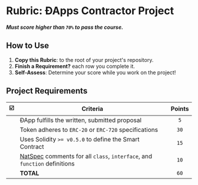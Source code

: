 # Rubric: ÐApps Contractor Project

 _**Must score higher than `70%` to pass the course.**_

## How to Use

1. **Copy this Rubric**: to the root of your project's repository.
2. **Finish a Requirement?** each row you complete it.
3. **Self-Assess**: Determine your score while you work on the project!

## Project Requirements

|  ☑️   | Criteria                                                                    | Points |
| :---: | --------------------------------------------------------------------------- | :----: |
|       | ÐApp fulfills the written, submitted proposal                               |  `5`   |
|       | Token adheres to `ERC-20` or `ERC-720` specifications                       |  `30`  |
|       | Uses Solidity `>= v0.5.0` to define the Smart Contract                      |  `15`  |
|       | [NatSpec] comments for all `class`, `interface`, and `function` definitions |  `10`  |
|       | **TOTAL**                                                                   |  `60`  |

[Natspec]: https://solidity.readthedocs.io/en/v0.5.9/natspec-format.html
